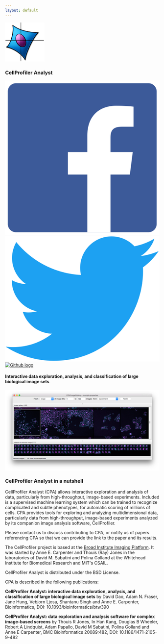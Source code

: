 ```yaml
---
layout: default
---
```

![CPA logo](/images/logo_cpa.png)

### CellProfiler Analyst

[![Facebook logo](/images/facebook.svg)](http://www.facebook.com/cellprofiler)
[![Twitter logo](/images/twitter.svg)](http://twitter.com/CellProfiler)
[![Github logo](https://assets-cdn.github.com/images/modules/logos_page/GitHub-Mark.png)](https://github.com/CellProfiler/CellProfiler-Analyst)

#### Interactive data exploration, analysis, and classification of large biological image sets

![CPA image gallery example](/images/introduction/gallery.png)

### CellProfiler Analyst in a nutshell

CellProfiler Analyst (CPA) allows interactive exploration and analysis of data, particularly from high-throughput, image-based experiments. Included is a supervised machine learning system which can be trained to recognize complicated and subtle phenotypes, for automatic scoring of millions of cells. CPA provides tools for exploring and analyzing multidimensional data, particularly data from high-throughput, image-based experiments analyzed by its companion image analysis software, CellProfiler.

Please contact us to discuss contributing to CPA, or notify us of papers referencing CPA so that we can provide the link to the paper and its results.

The CellProfiler project is based at the [Broad Institute Imaging Platform](http://broadinstitute.org/~anne). It was started by Anne E. Carpenter and Thouis (Ray) Jones in the laboratories of David M. Sabatini and Polina Golland at the Whitehead Institute for Biomedical Research and MIT's CSAIL.

CellProfiler Analyst is distributed under the BSD License.

CPA is described in the following publications:

**CellProfiler Analyst: interactive data exploration, analysis, and classification of large biological image sets**
by David Dao, Adam N. Fraser, Jane Hung, Vebjorn Ljosa, Shantanu Singh and Anne E. Carpenter, Bioinformatics, DOI: 10.1093/bioinformatics/btw390

**CellProfiler Analyst: data exploration and analysis software for complex image-based screens**
by Thouis R Jones, In Han Kang, Douglas B Wheeler, Robert A Lindquist, Adam Papallo, David M Sabatini, Polina Golland and Anne E Carpenter, BMC Bioinformatics 20089:482, DOI: 10.1186/1471-2105-9-482
